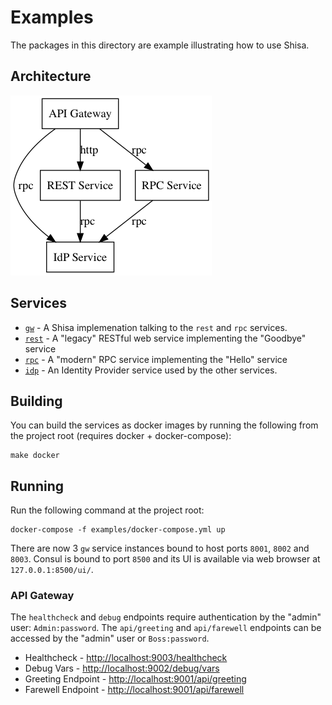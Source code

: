 # Examples

The packages in this directory are example illustrating how to use
Shisa.

## Architecture

![design](examples.png)

## Services

- [`gw`](gw) - A Shisa implemenation talking to the `rest` and `rpc` services.
- [`rest`](rest) - A "legacy" RESTful web service implementing the "Goodbye" service
- [`rpc`](rpc) - A "modern" RPC service implementing the "Hello" service
- [`idp`](idp) - An Identity Provider service used by the other services.

## Building

You can build the services as docker images by running the
following from the project root (requires docker + docker-compose):

    make docker

## Running

Run the following command at the project root:

    docker-compose -f examples/docker-compose.yml up

There are now 3 `gw` service instances bound to host ports `8001`, `8002` and
`8003`. Consul is bound to port `8500` and its UI is available via web browser
at `127.0.0.1:8500/ui/`.

### API Gateway

The `healthcheck` and `debug` endpoints require authentication by the
"admin" user: `Admin:password`.  The `api/greeting` and `api/farewell`
endpoints can be accessed by the "admin" user or `Boss:password`.

- Healthcheck - <http://localhost:9003/healthcheck>
- Debug Vars - <http://localhost:9002/debug/vars>
- Greeting Endpoint - <http://localhost:9001/api/greeting>
- Farewell Endpoint - <http://localhost:9001/api/farewell>

